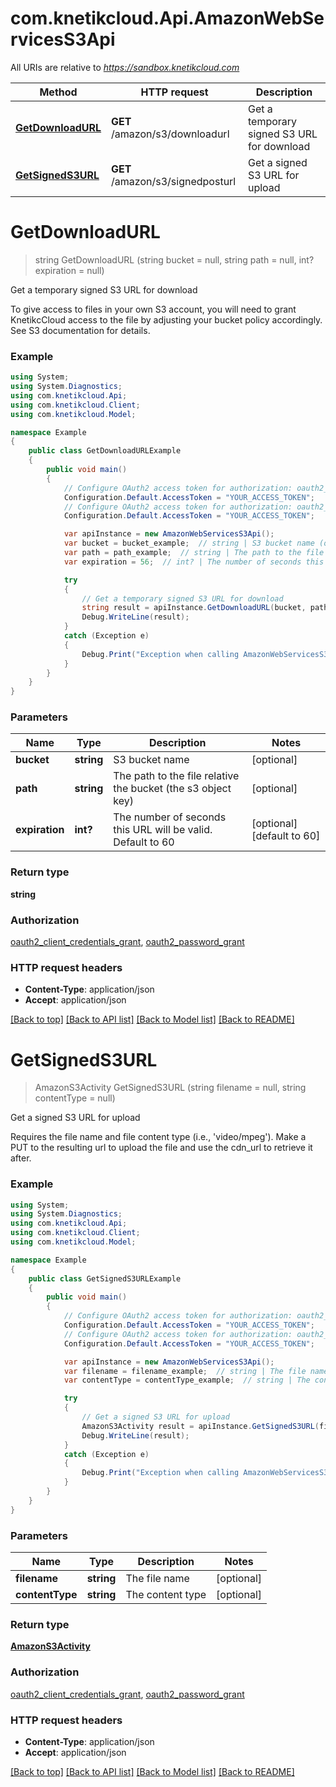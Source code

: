 # com.knetikcloud.Api.AmazonWebServicesS3Api

All URIs are relative to *https://sandbox.knetikcloud.com*

Method | HTTP request | Description
------------- | ------------- | -------------
[**GetDownloadURL**](AmazonWebServicesS3Api.md#getdownloadurl) | **GET** /amazon/s3/downloadurl | Get a temporary signed S3 URL for download
[**GetSignedS3URL**](AmazonWebServicesS3Api.md#getsigneds3url) | **GET** /amazon/s3/signedposturl | Get a signed S3 URL for upload


<a name="getdownloadurl"></a>
# **GetDownloadURL**
> string GetDownloadURL (string bucket = null, string path = null, int? expiration = null)

Get a temporary signed S3 URL for download

To give access to files in your own S3 account, you will need to grant KnetikcCloud access to the file by adjusting your bucket policy accordingly. See S3 documentation for details.

### Example
```csharp
using System;
using System.Diagnostics;
using com.knetikcloud.Api;
using com.knetikcloud.Client;
using com.knetikcloud.Model;

namespace Example
{
    public class GetDownloadURLExample
    {
        public void main()
        {
            // Configure OAuth2 access token for authorization: oauth2_client_credentials_grant
            Configuration.Default.AccessToken = "YOUR_ACCESS_TOKEN";
            // Configure OAuth2 access token for authorization: oauth2_password_grant
            Configuration.Default.AccessToken = "YOUR_ACCESS_TOKEN";

            var apiInstance = new AmazonWebServicesS3Api();
            var bucket = bucket_example;  // string | S3 bucket name (optional) 
            var path = path_example;  // string | The path to the file relative the bucket (the s3 object key) (optional) 
            var expiration = 56;  // int? | The number of seconds this URL will be valid. Default to 60 (optional)  (default to 60)

            try
            {
                // Get a temporary signed S3 URL for download
                string result = apiInstance.GetDownloadURL(bucket, path, expiration);
                Debug.WriteLine(result);
            }
            catch (Exception e)
            {
                Debug.Print("Exception when calling AmazonWebServicesS3Api.GetDownloadURL: " + e.Message );
            }
        }
    }
}
```

### Parameters

Name | Type | Description  | Notes
------------- | ------------- | ------------- | -------------
 **bucket** | **string**| S3 bucket name | [optional] 
 **path** | **string**| The path to the file relative the bucket (the s3 object key) | [optional] 
 **expiration** | **int?**| The number of seconds this URL will be valid. Default to 60 | [optional] [default to 60]

### Return type

**string**

### Authorization

[oauth2_client_credentials_grant](../README.md#oauth2_client_credentials_grant), [oauth2_password_grant](../README.md#oauth2_password_grant)

### HTTP request headers

 - **Content-Type**: application/json
 - **Accept**: application/json

[[Back to top]](#) [[Back to API list]](../README.md#documentation-for-api-endpoints) [[Back to Model list]](../README.md#documentation-for-models) [[Back to README]](../README.md)

<a name="getsigneds3url"></a>
# **GetSignedS3URL**
> AmazonS3Activity GetSignedS3URL (string filename = null, string contentType = null)

Get a signed S3 URL for upload

Requires the file name and file content type (i.e., 'video/mpeg'). Make a PUT to the resulting url to upload the file and use the cdn_url to retrieve it after.

### Example
```csharp
using System;
using System.Diagnostics;
using com.knetikcloud.Api;
using com.knetikcloud.Client;
using com.knetikcloud.Model;

namespace Example
{
    public class GetSignedS3URLExample
    {
        public void main()
        {
            // Configure OAuth2 access token for authorization: oauth2_client_credentials_grant
            Configuration.Default.AccessToken = "YOUR_ACCESS_TOKEN";
            // Configure OAuth2 access token for authorization: oauth2_password_grant
            Configuration.Default.AccessToken = "YOUR_ACCESS_TOKEN";

            var apiInstance = new AmazonWebServicesS3Api();
            var filename = filename_example;  // string | The file name (optional) 
            var contentType = contentType_example;  // string | The content type (optional) 

            try
            {
                // Get a signed S3 URL for upload
                AmazonS3Activity result = apiInstance.GetSignedS3URL(filename, contentType);
                Debug.WriteLine(result);
            }
            catch (Exception e)
            {
                Debug.Print("Exception when calling AmazonWebServicesS3Api.GetSignedS3URL: " + e.Message );
            }
        }
    }
}
```

### Parameters

Name | Type | Description  | Notes
------------- | ------------- | ------------- | -------------
 **filename** | **string**| The file name | [optional] 
 **contentType** | **string**| The content type | [optional] 

### Return type

[**AmazonS3Activity**](AmazonS3Activity.md)

### Authorization

[oauth2_client_credentials_grant](../README.md#oauth2_client_credentials_grant), [oauth2_password_grant](../README.md#oauth2_password_grant)

### HTTP request headers

 - **Content-Type**: application/json
 - **Accept**: application/json

[[Back to top]](#) [[Back to API list]](../README.md#documentation-for-api-endpoints) [[Back to Model list]](../README.md#documentation-for-models) [[Back to README]](../README.md)

